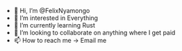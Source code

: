 - 👋 Hi, I’m @FelixNyamongo
- 👀 I’m interested in Everything
- 🌱 I’m currently learning Rust
- 💞️ I’m looking to collaborate on anything where I get paid
- 📫 How to reach me -> Email me
